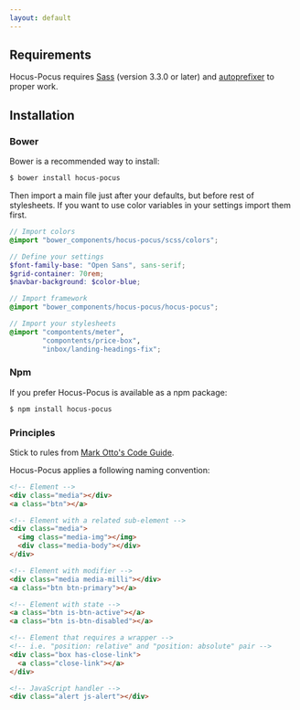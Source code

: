 ```yaml
---
layout: default
---
```


## Requirements

Hocus-Pocus requires [Sass](http://sass-lang.com) (version 3.3.0 or later) and
[autoprefixer](https://github.com/postcss/autoprefixer) to proper work.

## Installation

### Bower

Bower is a recommended way to install:

```sh
$ bower install hocus-pocus
```

Then import a main file just after your defaults, but before
rest of stylesheets. If you want to use color variables
in your settings import them first.

```scss
// Import colors
@import "bower_components/hocus-pocus/scss/colors";

// Define your settings
$font-family-base: "Open Sans", sans-serif;
$grid-container: 70rem;
$navbar-background: $color-blue;

// Import framework
@import "bower_components/hocus-pocus/hocus-pocus";

// Import your stylesheets
@import "compontents/meter",
        "compontents/price-box",
        "inbox/landing-headings-fix";
```

### Npm

If you prefer Hocus-Pocus is available as a npm package:

```sh
$ npm install hocus-pocus
```


### Principles

Stick to rules from [Mark Otto's Code Guide](http://codeguide.co/#css).

Hocus-Pocus applies a following naming convention:

```html
<!-- Element -->
<div class="media"></div>
<a class="btn"></a>

<!-- Element with a related sub-element -->
<div class="media">
  <img class="media-img"></img>
  <div class="media-body"></div>
</div>

<!-- Element with modifier -->
<div class="media media-milli"></div>
<a class="btn btn-primary"></a>

<!-- Element with state -->
<a class="btn is-btn-active"></a>
<a class="btn is-btn-disabled"></a>

<!-- Element that requires a wrapper -->
<!-- i.e. "position: relative" and "position: absolute" pair -->
<div class="box has-close-link">
  <a class="close-link"></a>
</div>

<!-- JavaScript handler -->
<div class="alert js-alert"></div>
```

